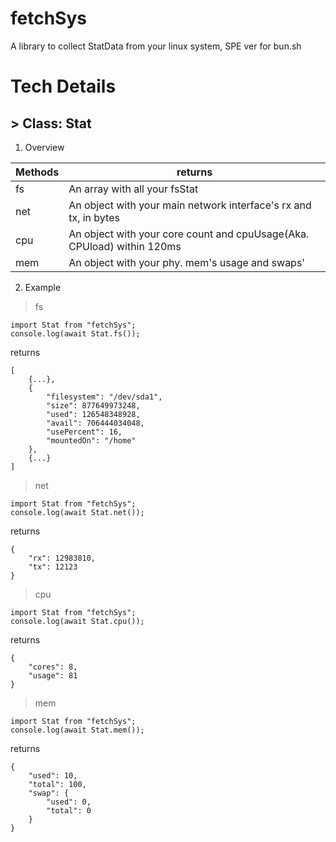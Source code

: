 # fetchSys

A library to collect StatData from your linux system, SPE ver for bun.sh

# Tech Details

## > Class: Stat

1. Overview

|Methods|returns|
|-|-|
|fs|An array with all your fsStat|
|net|An object with your main network interface's rx and tx, in bytes|
|cpu|An object with your core count and cpuUsage(Aka. CPUload) within 120ms|
|mem|An object with your phy. mem's usage and swaps'|

2. Example

> fs

```
import Stat from "fetchSys";
console.log(await Stat.fs());
```

returns

```
[
    {...},
    {
        "filesystem": "/dev/sda1",
        "size": 877649973248,
        "used": 126548348928,
        "avail": 706444034048,
        "usePercent": 16,
        "mountedOn": "/home"
    },
    {...}
]
```

> net

```
import Stat from "fetchSys";
console.log(await Stat.net());
```

returns

```
{
    "rx": 12983810,
    "tx": 12123
}
```

> cpu

```
import Stat from "fetchSys";
console.log(await Stat.cpu());
```

returns

```
{
    "cores": 8,
    "usage": 81
}
```

> mem

```
import Stat from "fetchSys";
console.log(await Stat.mem());
```

returns

```
{
    "used": 10,
    "total": 100,
    "swap": {
        "used": 0,
        "total": 0
    }
}
```
